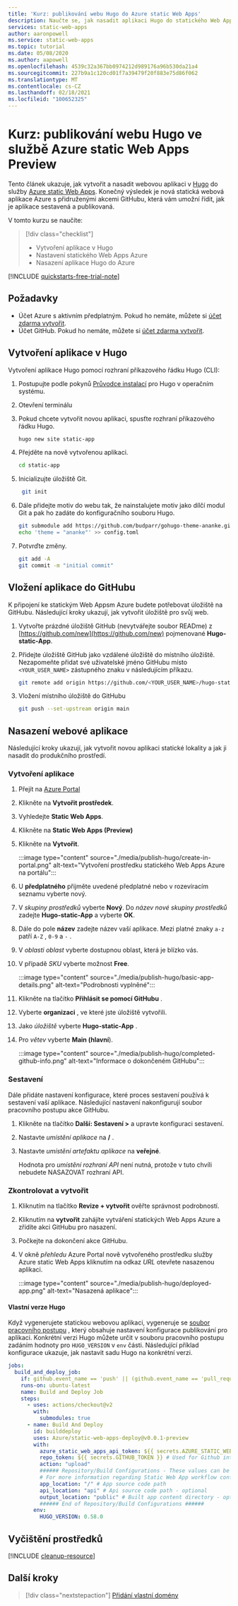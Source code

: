 ```yaml
---
title: 'Kurz: publikování webu Hugo do Azure static Web Apps'
description: Naučte se, jak nasadit aplikaci Hugo do statického Web Apps Azure.
services: static-web-apps
author: aaronpowell
ms.service: static-web-apps
ms.topic: tutorial
ms.date: 05/08/2020
ms.author: aapowell
ms.openlocfilehash: 4539c32a367bb0974212d989176a96b530da21a4
ms.sourcegitcommit: 227b9a1c120cd01f7a39479f20f883e75d86f062
ms.translationtype: MT
ms.contentlocale: cs-CZ
ms.lasthandoff: 02/18/2021
ms.locfileid: "100652325"
---
```

# <a name="tutorial-publish-a-hugo-site-to-azure-static-web-apps-preview"></a>Kurz: publikování webu Hugo ve službě Azure static Web Apps Preview

Tento článek ukazuje, jak vytvořit a nasadit webovou aplikaci v [Hugo](https://gohugo.io/) do služby [Azure static Web Apps](overview.md). Konečný výsledek je nová statická webová aplikace Azure s přidruženými akcemi GitHubu, která vám umožní řídit, jak je aplikace sestavená a publikovaná.

V tomto kurzu se naučíte:

> [!div class="checklist"]
>
> - Vytvoření aplikace v Hugo
> - Nastavení statického Web Apps Azure
> - Nasazení aplikace Hugo do Azure

[!INCLUDE [quickstarts-free-trial-note](../../includes/quickstarts-free-trial-note.md)]

## <a name="prerequisites"></a>Požadavky

- Účet Azure s aktivním předplatným. Pokud ho nemáte, můžete si [účet zdarma vytvořit](https://azure.microsoft.com/free/).
- Účet GitHub. Pokud ho nemáte, můžete si [účet zdarma vytvořit](https://github.com/join).

## <a name="create-a-hugo-app"></a>Vytvoření aplikace v Hugo

Vytvoření aplikace Hugo pomocí rozhraní příkazového řádku Hugo (CLI):

1. Postupujte podle pokynů [Průvodce instalací](https://gohugo.io/getting-started/installing/) pro Hugo v operačním systému.

1. Otevření terminálu

1. Pokud chcete vytvořit novou aplikaci, spusťte rozhraní příkazového řádku Hugo.

   ```bash
   hugo new site static-app
   ```

1. Přejděte na nově vytvořenou aplikaci.

   ```bash
   cd static-app
   ```

1. Inicializujte úložiště Git.

   ```bash
    git init
   ```

1. Dále přidejte motiv do webu tak, že nainstalujete motiv jako dílčí modul Git a pak ho zadáte do konfiguračního souboru Hugo.

   ```bash
   git submodule add https://github.com/budparr/gohugo-theme-ananke.git themes/ananke
   echo 'theme = "ananke"' >> config.toml
   ```

1. Potvrďte změny.

   ```bash
   git add -A
   git commit -m "initial commit"
   ```

## <a name="push-your-application-to-github"></a>Vložení aplikace do GitHubu

K připojení ke statickým Web Appsm Azure budete potřebovat úložiště na GitHubu. Následující kroky ukazují, jak vytvořit úložiště pro svůj web.

1. Vytvořte prázdné úložiště GitHub (nevytvářejte soubor READme) z [https://github.com/new](https://github.com/new) pojmenované **Hugo-static-App**.

1. Přidejte úložiště GitHub jako vzdálené úložiště do místního úložiště. Nezapomeňte přidat své uživatelské jméno GitHubu místo `<YOUR_USER_NAME>` zástupného znaku v následujícím příkazu.

   ```bash
   git remote add origin https://github.com/<YOUR_USER_NAME>/hugo-static-app
   ```

1. Vložení místního úložiště do GitHubu

   ```bash
   git push --set-upstream origin main
   ```

## <a name="deploy-your-web-app"></a>Nasazení webové aplikace

Následující kroky ukazují, jak vytvořit novou aplikaci statické lokality a jak ji nasadit do produkčního prostředí.

### <a name="create-the-application"></a>Vytvoření aplikace

1. Přejít na [Azure Portal](https://portal.azure.com)
1. Klikněte na **Vytvořit prostředek**.
1. Vyhledejte **Static Web Apps**.
1. Klikněte na **Static Web Apps (Preview)**
1. Klikněte na **Vytvořit**.

   :::image type="content" source="./media/publish-hugo/create-in-portal.png" alt-text="Vytvoření prostředku statického Web Apps Azure na portálu":::

1. U **předplatného** přijměte uvedené předplatné nebo v rozevíracím seznamu vyberte nový.

1. V _skupiny prostředků_ vyberte **Nový**. Do _název nové skupiny prostředků_ zadejte **Hugo-static-App** a vyberte **OK**.

1. Dále do pole **název** zadejte název vaší aplikace. Mezi platné znaky `a-z` patří `A-Z` , `0-9` a `-` .

1. V _oblasti oblast_ vyberte dostupnou oblast, která je blízko vás.

1. V případě _SKU_ vyberte možnost **Free**.

   :::image type="content" source="./media/publish-hugo/basic-app-details.png" alt-text="Podrobnosti vyplněné":::

1. Klikněte na tlačítko **Přihlásit se pomocí GitHubu** .

1. Vyberte **organizaci** , ve které jste úložiště vytvořili.

1. Jako _úložiště_ vyberte **Hugo-static-App** .

1. Pro _větev_ vyberte **Main (hlavní**).

   :::image type="content" source="./media/publish-hugo/completed-github-info.png" alt-text="Informace o dokončeném GitHubu":::

### <a name="build"></a>Sestavení

Dále přidáte nastavení konfigurace, které proces sestavení používá k sestavení vaší aplikace. Následující nastavení nakonfigurují soubor pracovního postupu akce GitHubu.

1. Klikněte na tlačítko **Další: Sestavení >** a upravte konfiguraci sestavení.

1. Nastavte _umístění aplikace_ na **/** .

1. Nastavte _umístění artefaktu aplikace_ na **veřejné**.

   Hodnota pro _umístění rozhraní API_ není nutná, protože v tuto chvíli nebudete NASAZOVAT rozhraní API.

### <a name="review-and-create"></a>Zkontrolovat a vytvořit

1. Kliknutím na tlačítko **Revize + vytvořit** ověřte správnost podrobností.

1. Kliknutím na **vytvořit** zahájíte vytváření statických Web Apps Azure a zřídíte akci GitHubu pro nasazení.

1. Počkejte na dokončení akce GitHubu.

1. V okně _přehledu_ Azure Portal nově vytvořeného prostředku služby Azure static Web Apps kliknutím na odkaz _URL_ otevřete nasazenou aplikaci.

   :::image type="content" source="./media/publish-hugo/deployed-app.png" alt-text="Nasazená aplikace":::

#### <a name="custom-hugo-version"></a>Vlastní verze Hugo

Když vygenerujete statickou webovou aplikaci, vygeneruje se [soubor pracovního postupu](./github-actions-workflow.md) , který obsahuje nastavení konfigurace publikování pro aplikaci. Konkrétní verzi Hugo můžete určit v souboru pracovního postupu zadáním hodnoty pro `HUGO_VERSION` v `env` části. Následující příklad konfigurace ukazuje, jak nastavit sadu Hugo na konkrétní verzi.

```yaml
jobs:
  build_and_deploy_job:
    if: github.event_name == 'push' || (github.event_name == 'pull_request' && github.event.action != 'closed')
    runs-on: ubuntu-latest
    name: Build and Deploy Job
    steps:
      - uses: actions/checkout@v2
        with:
          submodules: true
      - name: Build And Deploy
        id: builddeploy
        uses: Azure/static-web-apps-deploy@v0.0.1-preview
        with:
          azure_static_web_apps_api_token: ${{ secrets.AZURE_STATIC_WEB_APPS_API_TOKEN }}
          repo_token: ${{ secrets.GITHUB_TOKEN }} # Used for Github integrations (i.e. PR comments)
          action: "upload"
          ###### Repository/Build Configurations - These values can be configured to match you app requirements. ######
          # For more information regarding Static Web App workflow configurations, please visit: https://aka.ms/swaworkflowconfig
          app_location: "/" # App source code path
          api_location: "api" # Api source code path - optional
          output_location: "public" # Built app content directory - optional
          ###### End of Repository/Build Configurations ######
        env:
          HUGO_VERSION: 0.58.0
```

## <a name="clean-up-resources"></a>Vyčištění prostředků

[!INCLUDE [cleanup-resource](../../includes/static-web-apps-cleanup-resource.md)]

## <a name="next-steps"></a>Další kroky

> [!div class="nextstepaction"]
> [Přidání vlastní domény](custom-domain.md)
